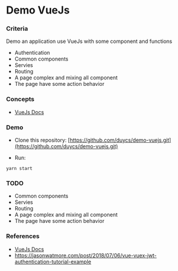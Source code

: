 # Demo VueJs

### Criteria
Demo an application use VueJs with some component and functions
- Authentication
- Common components
- Servies
- Routing
- A page complex and mixing all component
- The page have some action behavior

### Concepts
- [VueJs Docs](https://vuejs.org/v2/guide/)

### Demo
- Clone this repository:
[https://github.com/duycs/demo-vuejs.git](https://github.com/duycs/demo-vuejs.git)

- Run:
```
yarn start
```

### TODO
- Common components
- Servies
- Routing
- A page complex and mixing all component
- The page have some action behavior

### References
- [VueJs Docs](https://vuejs.org/v2/guide/)
- https://jasonwatmore.com/post/2018/07/06/vue-vuex-jwt-authentication-tutorial-example
